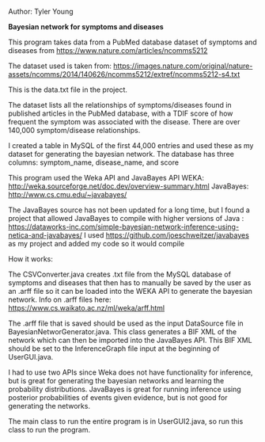Author: Tyler Young

**Bayesian network for symptoms and diseases**

This program takes data from a PubMed database dataset of symptoms and diseases
from https://www.nature.com/articles/ncomms5212

The dataset used is taken from: https://images.nature.com/original/nature-assets/ncomms/2014/140626/ncomms5212/extref/ncomms5212-s4.txt

This is the data.txt file in the project.

The dataset lists all the relationships of symptoms/diseases found in published articles in the 
PubMed database, with a TDIF score of how frequent the symptom was associated with the disease.
There are over 140,000 symptom/disease relationships.


I created a table in MySQL of the first 44,000 entries and used these as my dataset for generating the 
bayesian network.  The database has three columns: symptom_name, disease_name, and score

This program used the Weka API and JavaBayes API 
WEKA: http://weka.sourceforge.net/doc.dev/overview-summary.html
JavaBayes: http://www.cs.cmu.edu/~javabayes/

The JavaBayes source has not been updated for a long time, but I found a project that 
allowed JavaBayes to compile with higher versions of Java : https://dataworks-inc.com/simple-bayesian-network-inference-using-netica-and-javabayes/
I used https://github.com/joeschweitzer/javabayes   as my project and added my code so it would compile



How it works:

The CSVConverter.java creates .txt file from the MySQL database of symptoms and diseases that 
then has to manually be saved by the user as an .arff file so it can be loaded into the WEKA API to 
generate the bayesian network.  Info on .arff files here: https://www.cs.waikato.ac.nz/ml/weka/arff.html

The .arff file that is saved should be used as the input DataSource file in BayesianNetworGenerator.java.
This class generates a BIF XML of the network which can then be imported into the JavaBayes API.  This
BIF XML should be set to the InferenceGraph file input at the beginning of UserGUI.java.  


I had to use two APIs since Weka does not have functionality for inference, but is great for generating
the bayesian networks and learning the probability distributions.  JavaBayes is great for 
running inference using posterior probabilities of events given evidence, but is not good for generating
the networks.  

The main class to run the entire program is in UserGUI2.java, so run this class to run the program.

  
